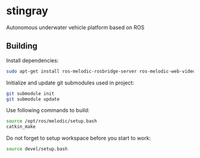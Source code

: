 # stingray
Autonomous underwater vehicle platform based on ROS

## Building
Install dependencies:
```bash
sudo apt-get install ros-melodic-rosbridge-server ros-melodic-web-video-server ros-melodic-image-view ros-melodic-actionlib ros-melodic-serial ros-melodic-smach ros-melodic-smach-viewer
```
Initialize and update git submodules used in project:
```bash
git submodule init
git submodule update
```
Use following commands to build:
```bash
source /opt/ros/melodic/setup.bash
catkin_make
```
Do not forget to setup workspace before you start to work:
```bash
source devel/setup.bash
```